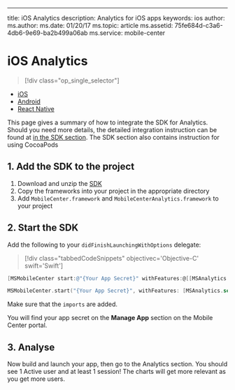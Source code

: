 ---
title: iOS  Analytics
description: Analytics for iOS apps
keywords: ios
author:
ms.author:
ms.date: 01/20/17
ms.topic: article
ms.assetid: 75fe684d-c3a6-4db6-9e69-ba2b499a06ab
ms.service: mobile-center

# iOS Analytics

> [!div class="op_single_selector"]
- [iOS](ios.md)
- [Android](android.md)
- [React Native](react-native.md)

This page gives a summary of how to integrate the SDK for Analytics. Should you need more details, the detailed integration instruction can be found at [in the SDK section](~/sdk/getting-started/ios.md).
The SDK section also contains instruction for using CocoaPods

## 1. Add the SDK to the project

1. Download and unzip the [SDK](https://aka.ms/ehvc9e)
2. Copy the frameworks into your project in the appropriate directory
3. Add `MobileCenter.framework` and `MobileCenterAnalytics.framework` to your project

## 2. Start the SDK

Add the following to your `didFinishLaunchingWithOptions` delegate:

> [!div class="tabbedCodeSnippets" objectivec='Objective-C' swift='Swift']
```objectivec
[MSMobileCenter start:@"{Your App Secret}" withFeatures:@[[MSAnalytics class]]];
```
```swift
MSMobileCenter.start("{Your App Secret}", withFeatures: [MSAnalytics.self])
```

Make sure that the `imports` are added.

You will find your app secret on the **Manage App** section on the Mobile Center portal.

## 3. Analyse

Now build and launch your app, then go to the Analytics section.  You should see 1 Active user and at least 1 session!
The charts will get more relevant as you get more users.

